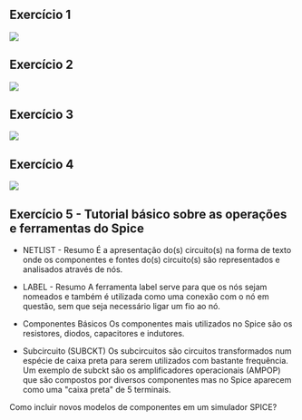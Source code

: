 ## Exercício 1
![](https://github.com/estevaoweiss/ELN22104_2020_2/blob/main/Estev%C3%A3o%20Weiss/Atividade%201/Exerc%C3%ADcio%201.jpg?raw=true)

## Exercício 2
![](https://github.com/estevaoweiss/ELN22104_2020_2/blob/main/Estev%C3%A3o%20Weiss/Atividade%201/Exerc%C3%ADcio%202.jpg?raw=true)

## Exercício 3
![](https://github.com/estevaoweiss/ELN22104_2020_2/blob/main/Estev%C3%A3o%20Weiss/Atividade%201/Exerc%C3%ADcio%203.jpg?raw=true)

## Exercício 4
![](https://github.com/estevaoweiss/ELN22104_2020_2/blob/main/Estev%C3%A3o%20Weiss/Atividade%201/Exerc%C3%ADcio%204.jpg?raw=true)



## Exercício 5 - Tutorial básico sobre as operações e ferramentas do Spice

* NETLIST - Resumo
É a apresentação do(s) circuito(s) na forma de texto onde os componentes e fontes do(s) circuito(s) são representados e analisados através de nós.

* LABEL - Resumo
A ferramenta label serve para que os nós sejam nomeados e também é utilizada como uma conexão com o nó em questão, sem que seja necessário ligar um fio ao nó.

* Componentes Básicos
Os componentes mais utilizados no Spice são os resistores, diodos, capacitores e indutores.

* Subcircuito (SUBCKT)
Os subcircuitos são circuitos transformados num espécie de caixa preta para serem utilizados com bastante frequência. Um exemplo de subckt são os amplificadores operacionais (AMPOP) que são compostos por diversos componentes mas no Spice aparecem como uma "caixa preta" de 5 terminais.  

Como incluir novos modelos de componentes em um simulador SPICE?

